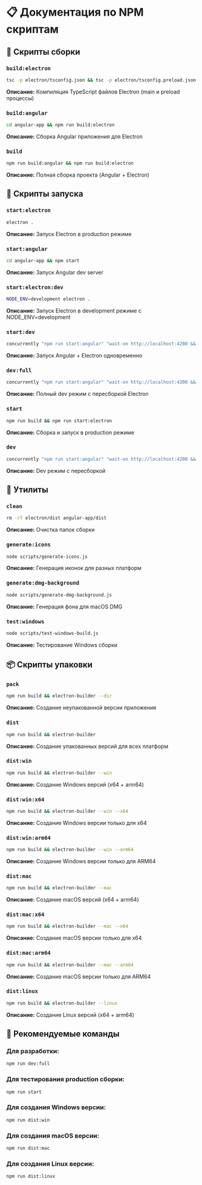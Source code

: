 # 📋 Документация по NPM скриптам

## 🔨 Скрипты сборки

### `build:electron`
```bash
tsc -p electron/tsconfig.json && tsc -p electron/tsconfig.preload.json
```
**Описание:** Компиляция TypeScript файлов Electron (main и preload процессы)

### `build:angular`
```bash
cd angular-app && npm run build:electron
```
**Описание:** Сборка Angular приложения для Electron

### `build`
```bash
npm run build:angular && npm run build:electron
```
**Описание:** Полная сборка проекта (Angular + Electron)

## 🚀 Скрипты запуска

### `start:electron`
```bash
electron .
```
**Описание:** Запуск Electron в production режиме

### `start:angular`
```bash
cd angular-app && npm start
```
**Описание:** Запуск Angular dev server

### `start:electron:dev`
```bash
NODE_ENV=development electron .
```
**Описание:** Запуск Electron в development режиме с NODE_ENV=development

### `start:dev`
```bash
concurrently "npm run start:angular" "wait-on http://localhost:4200 && npm run start:electron"
```
**Описание:** Запуск Angular + Electron одновременно

### `dev:full`
```bash
concurrently "npm run start:angular" "wait-on http://localhost:4200 && npm run build:electron && npm run start:electron:dev"
```
**Описание:** Полный dev режим с пересборкой Electron

### `start`
```bash
npm run build && npm run start:electron
```
**Описание:** Сборка и запуск в production режиме

### `dev`
```bash
concurrently "npm run start:angular" "wait-on http://localhost:4200 && npm run build:electron && npm run start:electron"
```
**Описание:** Dev режим с пересборкой

## 🧹 Утилиты

### `clean`
```bash
rm -rf electron/dist angular-app/dist
```
**Описание:** Очистка папок сборки

### `generate:icons`
```bash
node scripts/generate-icons.js
```
**Описание:** Генерация иконок для разных платформ

### `generate:dmg-background`
```bash
node scripts/generate-dmg-background.js
```
**Описание:** Генерация фона для macOS DMG

### `test:windows`
```bash
node scripts/test-windows-build.js
```
**Описание:** Тестирование Windows сборки

## 📦 Скрипты упаковки

### `pack`
```bash
npm run build && electron-builder --dir
```
**Описание:** Создание неупакованной версии приложения

### `dist`
```bash
npm run build && electron-builder
```
**Описание:** Создание упакованных версий для всех платформ

### `dist:win`
```bash
npm run build && electron-builder --win
```
**Описание:** Создание Windows версий (x64 + arm64)

### `dist:win:x64`
```bash
npm run build && electron-builder --win --x64
```
**Описание:** Создание Windows версии только для x64

### `dist:win:arm64`
```bash
npm run build && electron-builder --win --arm64
```
**Описание:** Создание Windows версии только для ARM64

### `dist:mac`
```bash
npm run build && electron-builder --mac
```
**Описание:** Создание macOS версий (x64 + arm64)

### `dist:mac:x64`
```bash
npm run build && electron-builder --mac --x64
```
**Описание:** Создание macOS версии только для x64

### `dist:mac:arm64`
```bash
npm run build && electron-builder --mac --arm64
```
**Описание:** Создание macOS версии только для ARM64

### `dist:linux`
```bash
npm run build && electron-builder --linux
```
**Описание:** Создание Linux версий (x64 + arm64)

## 🎯 Рекомендуемые команды

### Для разработки:
```bash
npm run dev:full
```

### Для тестирования production сборки:
```bash
npm run start
```

### Для создания Windows версии:
```bash
npm run dist:win
```

### Для создания macOS версии:
```bash
npm run dist:mac
```

### Для создания Linux версии:
```bash
npm run dist:linux
```






